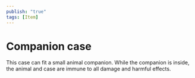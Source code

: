 ```yaml
---
publish: "true"
tags: [Item]
---
```

# Companion case

This case can fit a small animal companion. While the companion is inside, the animal and case are immune to all damage and harmful effects.
